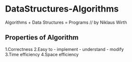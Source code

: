 # DataStructures-Algorithms

Algorithms + Data Structures = Programs // by Niklaus Wirth


Properties of Algorithm 
-----------------------
1.Correctness 
2.Easy to - implement - understand - modify          
3.Time efficiency
4.Space efficiency
  
